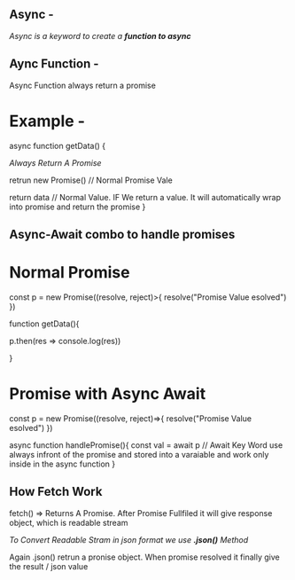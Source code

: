 ## Async - 
*Async is a keyword to create a **function to async***

## Aync Function - 
Async Function always return a promise

 

# Example -

async function getData() {

  *Always Return A Promise*

  retrun new Promise() // Normal Promise Vale

  return data // Normal Value. IF We return a value. It will automatically wrap into promise and return the promise
}

## Async-Await combo to handle promises


# Normal Promise

const p = new Promise((resolve, reject)>{
  resolve("Promise Value esolved")
})

function getData(){

  p.then(res => console.log(res))

}

# Promise with Async Await

const p = new Promise((resolve, reject)=>{
  resolve("Promise Value esolved")
})

async function handlePromise(){
  const val =  await p     // Await Key Word use always infront of the promise and stored into a varaiable and work only inside in the async function
}


## How Fetch Work

fetch() => Returns A Promise. After Promise Fullfiled it will give response object, which is readable stream

*To Convert Readable Stram in json format we use **.json()** Method*

Again .json() retrun a pronise object. When promise resolved it finally give the result / json value
